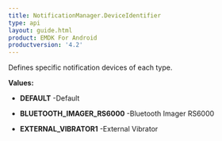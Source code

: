 ```yaml
---
title: NotificationManager.DeviceIdentifier
type: api
layout: guide.html
product: EMDK For Android
productversion: '4.2'
---
```



Defines specific notification devices of each type.

**Values:**

* **DEFAULT** -Default

* **BLUETOOTH_IMAGER_RS6000** -Bluetooth Imager RS6000

* **EXTERNAL_VIBRATOR1** -External Vibrator

